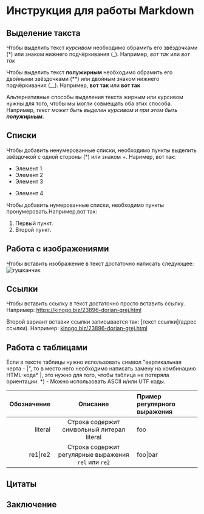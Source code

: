 # Инструкция для работы Markdown

## Выделение такста
Чтобы выделить текст *курсивом* необходимо обрамить его звёздочками (*) или знаком нижнего подчёркивания (_). Например, *вот так* или _вот так_

Чтобы выделить текст **полужирным** необходимо обрамить его двойными звёздочками (**) или двойным знаком нижнего подчёркивания (__). Например, **вот так** или __вот так__

Альтернативные способы выделения текста жирным или курсивом нужны для того, чтобы мы могли совмещать оба этих способа. Например, _текст может быть выделен курсивом и при этом быть **полужирным**_.

## Списки
Чтобы добавить ненумерованные списки, необходимо пункты выделить звёздочкой с одной стороны (*) или знаком +. Наример, вот так:
* Элемент 1
* Элемент 2
* Элемент 3
+ Элемент 4

Чтобы добавить нумерованные списки, необходимо пункты пронумеровать.Например,вот так:
1. Первый пункт.
2. Второй пункт.

## Работа с изображениями 
Чтобы вставить изображение в текст достаточно написать следующее:
![тушканчик](тушканчик.jpg)
## Ссылки
Чтобы вставить ссылку в текст достаточно просто вставить ссылку. Например:
https://kinogo.biz/23896-dorian-grej.html

Второй вариант вставки ссылки записывается так: [текст ссылки](адрес ссылки). Например:
[kinogo.biz/23896-dorian-grej.html](https://kinogo.biz/23896-dorian-grej.html)

## Работа с таблицами
Если в тексте таблицы нужно использовать символ "вертикальная черта - |", то в место него необходимо написать замену на комбинацию HTML-кода* &#124;, это нужно для того, чтобы таблица не потеряла ориентации.
*) - Можно использовать ASCII и/или UTF коды.


| Обозначение | Описание | Пример регулярного выражения|
|----:|:----:|:----------|
| literal | Строка содержит символьный литерал literal | foo |
| re1&#124;re2 | Строка содержит регулярные выражения `rel` или `re2` | foo&#124;bar |



## Цитаты

## Заключение 